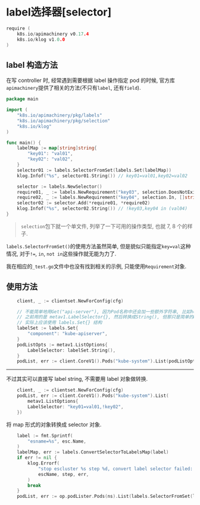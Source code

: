 # label选择器[selector]

```go
require (
	k8s.io/apimachinery v0.17.4
	k8s.io/klog v1.0.0
)
```

## label 构造方法

在写 controller 时, 经常遇到需要根据 label 操作指定 pod 的时候, 官方库`apimachinery`提供了相关的方法(不只有`label`, 还有`field`).

```go
package main

import (
	"k8s.io/apimachinery/pkg/labels"
	"k8s.io/apimachinery/pkg/selection"
	"k8s.io/klog"
)

func main() {
	labelMap := map[string]string{
		"key01": "val01",
		"key02": "val02",
	}
	selector01 := labels.SelectorFromSet(labels.Set(labelMap))
	klog.Infof("%s", selector01.String()) // key01=val01,key02=val02

	selector := labels.NewSelector()
	require01, _ := labels.NewRequirement("key03", selection.DoesNotExist, nil)
	require02, _ := labels.NewRequirement("key04", selection.In, []string{"val04"})
	selector02 := selector.Add(*require01, *require02)
	klog.Infof("%s", selector02.String()) // !key03,key04 in (val04)
}
```

> `selection`包下就一个单文件, 列举了一下可用的操作类型, 也就 7, 8 个的样子.

`labels.SelectorFromSet()`的使用方法虽然简单, 但是貌似只能指定`key=val`这种情况, 对于`!=`, `in`, `not in`这些操作就无能为力了. 

我在相应的`_test.go`文件中也没有找到相关的示例, 只能使用`Requirement`对象.

## 使用方法

```go
	client, _ := clientset.NewForConfig(cfg)

	// 不能简单地用Get("api-server"), 因为Pod名称中还会加一些额外字符串, 比如hostname.
	// 之前用的是 metav1.LabelSelector{}, 然后转换成String(), 但那只是简单的Marshal(),
	// 实际上应该使用 labels.Set{} 结构
	labelSet := labels.Set{
		"component": "kube-apiserver",
	}
	podListOpts := metav1.ListOptions{
		LabelSelector: labelSet.String(),
	}
	podList, err := client.CoreV1().Pods("kube-system").List(podListOpts)
```

------

不过其实可以直接写 label string, 不需要用 label 对象做转换.

```go
	client, _ := clientset.NewForConfig(cfg)
	podList, err := client.CoreV1().Pods("kube-system").List(
		metav1.ListOptions{
		LabelSelector: "key01=val01,!key02",
	})
```

将 map 形式的对象转换成 selector 对象.

```go
	label := fmt.Sprintf(
		"esname=%s", esc.Name,
	)
	labelMap, err := labels.ConvertSelectorToLabelsMap(label)
	if err != nil {
		klog.Errorf(
			"stop escluster %s step %d, convert label selector failed: %s",
			escName, step, err,
		)
		break
	}
	podList, err := op.podLister.Pods(ns).List(labels.SelectorFromSet(labelMap))
```